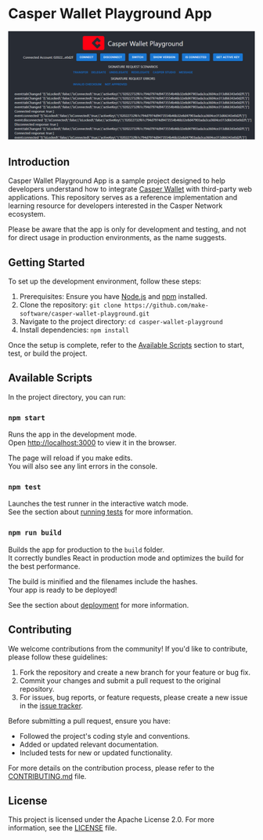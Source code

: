 # Casper Wallet Playground App

![Screenshot of the Casper Wallet Playground App in action](doc/img/casper-wallet-playground.png)

## Introduction

Casper Wallet Playground App is a sample project designed to help developers understand how to integrate [Casper Wallet](https://github.com/make-software/casper-wallet) with third-party web applications. This repository serves as a reference implementation and learning resource for developers interested in the Casper Network ecosystem.

Please be aware that the app is only for development and testing, and not for direct usage in production environments, as the name suggests.

## Getting Started

To set up the development environment, follow these steps:

1. Prerequisites: Ensure you have [Node.js](https://nodejs.org/) and [npm](https://www.npmjs.com/) installed.
2. Clone the repository: `git clone https://github.com/make-software/casper-wallet-playground.git`
3. Navigate to the project directory: `cd casper-wallet-playground`
4. Install dependencies: `npm install`

Once the setup is complete, refer to the [Available Scripts](#available-scripts) section to start, test, or build the project.

## Available Scripts

In the project directory, you can run:

### `npm start`

Runs the app in the development mode.\
Open [http://localhost:3000](http://localhost:3000) to view it in the browser.

The page will reload if you make edits.\
You will also see any lint errors in the console.

### `npm test`

Launches the test runner in the interactive watch mode.\
See the section about [running tests](https://facebook.github.io/create-react-app/docs/running-tests) for more information.

### `npm run build`

Builds the app for production to the `build` folder.\
It correctly bundles React in production mode and optimizes the build for the best performance.

The build is minified and the filenames include the hashes.\
Your app is ready to be deployed!

See the section about [deployment](https://facebook.github.io/create-react-app/docs/deployment) for more information.

## Contributing

We welcome contributions from the community! If you'd like to contribute, please follow these guidelines:

1. Fork the repository and create a new branch for your feature or bug fix.
2. Commit your changes and submit a pull request to the original repository.
3. For issues, bug reports, or feature requests, please create a new issue in the [issue tracker](https://github.com/make-software/casper-wallet-playground/issues).

Before submitting a pull request, ensure you have:

- Followed the project's coding style and conventions.
- Added or updated relevant documentation.
- Included tests for new or updated functionality.

For more details on the contribution process, please refer to the [CONTRIBUTING.md](CONTRIBUTING.md) file.

## License

This project is licensed under the Apache License 2.0. For more information, see the [LICENSE](LICENSE) file.
